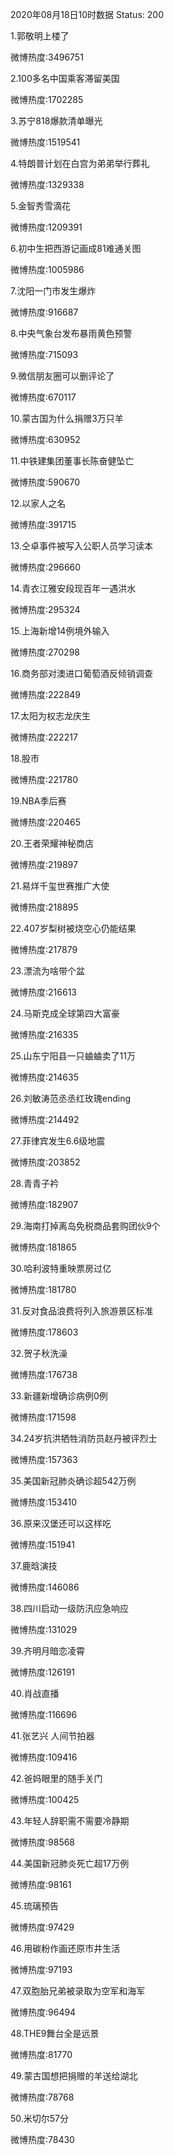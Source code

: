 2020年08月18日10时数据
Status: 200

1.郭敬明上楼了

微博热度:3496751

2.100多名中国乘客滞留美国

微博热度:1702285

3.苏宁818爆款清单曝光

微博热度:1519541

4.特朗普计划在白宫为弟弟举行葬礼

微博热度:1329338

5.金智秀雪滴花

微博热度:1209391

6.初中生把西游记画成81难通关图

微博热度:1005986

7.沈阳一门市发生爆炸

微博热度:916687

8.中央气象台发布暴雨黄色预警

微博热度:715093

9.微信朋友圈可以删评论了

微博热度:670117

10.蒙古国为什么捐赠3万只羊

微博热度:630952

11.中铁建集团董事长陈奋健坠亡

微博热度:590670

12.以家人之名

微博热度:391715

13.仝卓事件被写入公职人员学习读本

微博热度:296660

14.青衣江雅安段现百年一遇洪水

微博热度:295324

15.上海新增14例境外输入

微博热度:270298

16.商务部对澳进口葡萄酒反倾销调查

微博热度:222849

17.太阳为权志龙庆生

微博热度:222217

18.股市

微博热度:221780

19.NBA季后赛

微博热度:220465

20.王者荣耀神秘商店

微博热度:219897

21.易烊千玺世赛推广大使

微博热度:218895

22.407岁梨树被烧空心仍能结果

微博热度:217879

23.漂流为啥带个盆

微博热度:216613

24.马斯克成全球第四大富豪

微博热度:216335

25.山东宁阳县一只蛐蛐卖了11万

微博热度:214635

26.刘敏涛范丞丞红玫瑰ending

微博热度:214492

27.菲律宾发生6.6级地震

微博热度:203852

28.青青子衿

微博热度:182907

29.海南打掉离岛免税商品套购团伙9个

微博热度:181865

30.哈利波特重映票房过亿

微博热度:181780

31.反对食品浪费将列入旅游景区标准

微博热度:178603

32.贺子秋洗澡

微博热度:176738

33.新疆新增确诊病例0例

微博热度:171598

34.24岁抗洪牺牲消防员赵丹被评烈士

微博热度:157363

35.美国新冠肺炎确诊超542万例

微博热度:153410

36.原来汉堡还可以这样吃

微博热度:151941

37.鹿晗演技

微博热度:146086

38.四川启动一级防汛应急响应

微博热度:131029

39.齐明月暗恋凌霄

微博热度:126191

40.肖战直播

微博热度:116696

41.张艺兴 人间节拍器

微博热度:109416

42.爸妈眼里的随手关门

微博热度:100425

43.年轻人辞职需不需要冷静期

微博热度:98568

44.美国新冠肺炎死亡超17万例

微博热度:98161

45.琉璃预告

微博热度:97429

46.用碳粉作画还原市井生活

微博热度:97193

47.双胞胎兄弟被录取为空军和海军

微博热度:96494

48.THE9舞台全是远景

微博热度:81770

49.蒙古国想把捐赠的羊送给湖北

微博热度:78768

50.米切尔57分

微博热度:78430

